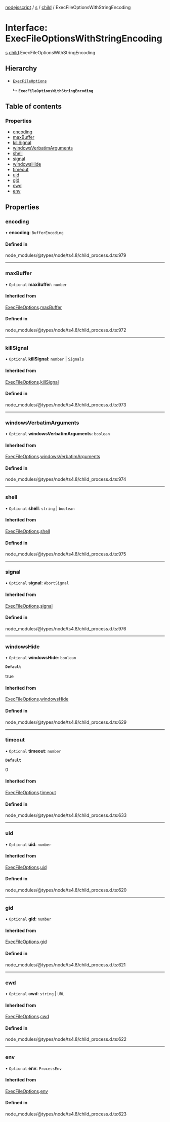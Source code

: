 [nodejsscript](../README.md) / [s](../modules/s.md) / [child](../modules/s.child.md) / ExecFileOptionsWithStringEncoding

# Interface: ExecFileOptionsWithStringEncoding

[s](../modules/s.md).[child](../modules/s.child.md).ExecFileOptionsWithStringEncoding

## Hierarchy

- [`ExecFileOptions`](s.child.ExecFileOptions.md)

  ↳ **`ExecFileOptionsWithStringEncoding`**

## Table of contents

### Properties

- [encoding](s.child.ExecFileOptionsWithStringEncoding.md#encoding)
- [maxBuffer](s.child.ExecFileOptionsWithStringEncoding.md#maxbuffer)
- [killSignal](s.child.ExecFileOptionsWithStringEncoding.md#killsignal)
- [windowsVerbatimArguments](s.child.ExecFileOptionsWithStringEncoding.md#windowsverbatimarguments)
- [shell](s.child.ExecFileOptionsWithStringEncoding.md#shell)
- [signal](s.child.ExecFileOptionsWithStringEncoding.md#signal)
- [windowsHide](s.child.ExecFileOptionsWithStringEncoding.md#windowshide)
- [timeout](s.child.ExecFileOptionsWithStringEncoding.md#timeout)
- [uid](s.child.ExecFileOptionsWithStringEncoding.md#uid)
- [gid](s.child.ExecFileOptionsWithStringEncoding.md#gid)
- [cwd](s.child.ExecFileOptionsWithStringEncoding.md#cwd)
- [env](s.child.ExecFileOptionsWithStringEncoding.md#env)

## Properties

### encoding

• **encoding**: `BufferEncoding`

#### Defined in

node_modules/@types/node/ts4.8/child_process.d.ts:979

___

### maxBuffer

• `Optional` **maxBuffer**: `number`

#### Inherited from

[ExecFileOptions](s.child.ExecFileOptions.md).[maxBuffer](s.child.ExecFileOptions.md#maxbuffer)

#### Defined in

node_modules/@types/node/ts4.8/child_process.d.ts:972

___

### killSignal

• `Optional` **killSignal**: `number` \| `Signals`

#### Inherited from

[ExecFileOptions](s.child.ExecFileOptions.md).[killSignal](s.child.ExecFileOptions.md#killsignal)

#### Defined in

node_modules/@types/node/ts4.8/child_process.d.ts:973

___

### windowsVerbatimArguments

• `Optional` **windowsVerbatimArguments**: `boolean`

#### Inherited from

[ExecFileOptions](s.child.ExecFileOptions.md).[windowsVerbatimArguments](s.child.ExecFileOptions.md#windowsverbatimarguments)

#### Defined in

node_modules/@types/node/ts4.8/child_process.d.ts:974

___

### shell

• `Optional` **shell**: `string` \| `boolean`

#### Inherited from

[ExecFileOptions](s.child.ExecFileOptions.md).[shell](s.child.ExecFileOptions.md#shell)

#### Defined in

node_modules/@types/node/ts4.8/child_process.d.ts:975

___

### signal

• `Optional` **signal**: `AbortSignal`

#### Inherited from

[ExecFileOptions](s.child.ExecFileOptions.md).[signal](s.child.ExecFileOptions.md#signal)

#### Defined in

node_modules/@types/node/ts4.8/child_process.d.ts:976

___

### windowsHide

• `Optional` **windowsHide**: `boolean`

**`Default`**

true

#### Inherited from

[ExecFileOptions](s.child.ExecFileOptions.md).[windowsHide](s.child.ExecFileOptions.md#windowshide)

#### Defined in

node_modules/@types/node/ts4.8/child_process.d.ts:629

___

### timeout

• `Optional` **timeout**: `number`

**`Default`**

0

#### Inherited from

[ExecFileOptions](s.child.ExecFileOptions.md).[timeout](s.child.ExecFileOptions.md#timeout)

#### Defined in

node_modules/@types/node/ts4.8/child_process.d.ts:633

___

### uid

• `Optional` **uid**: `number`

#### Inherited from

[ExecFileOptions](s.child.ExecFileOptions.md).[uid](s.child.ExecFileOptions.md#uid)

#### Defined in

node_modules/@types/node/ts4.8/child_process.d.ts:620

___

### gid

• `Optional` **gid**: `number`

#### Inherited from

[ExecFileOptions](s.child.ExecFileOptions.md).[gid](s.child.ExecFileOptions.md#gid)

#### Defined in

node_modules/@types/node/ts4.8/child_process.d.ts:621

___

### cwd

• `Optional` **cwd**: `string` \| `URL`

#### Inherited from

[ExecFileOptions](s.child.ExecFileOptions.md).[cwd](s.child.ExecFileOptions.md#cwd)

#### Defined in

node_modules/@types/node/ts4.8/child_process.d.ts:622

___

### env

• `Optional` **env**: `ProcessEnv`

#### Inherited from

[ExecFileOptions](s.child.ExecFileOptions.md).[env](s.child.ExecFileOptions.md#env)

#### Defined in

node_modules/@types/node/ts4.8/child_process.d.ts:623
